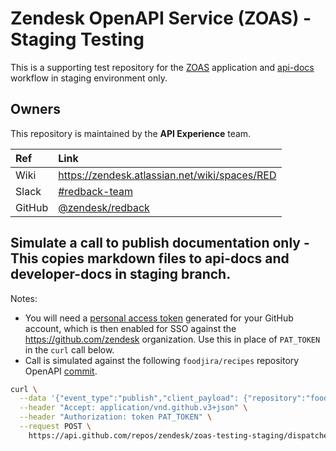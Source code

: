 # Zendesk OpenAPI Service (ZOAS) - Staging Testing
This is a supporting test repository for the [ZOAS](https://github.com/zendesk/zoas) application and [api-docs](https://github.com/zendesk/api-docs) workflow in staging environment only.

## Owners

This repository is maintained by the **API Experience** team.

| Ref    | Link                                                              |
|:-------|:------------------------------------------------------------------|
| Wiki   | https://zendesk.atlassian.net/wiki/spaces/RED                     |
| Slack  | [#redback-team](https://zendesk.slack.com/messages/CL45RMA92)     |
| GitHub | [@zendesk/redback](https://github.com/orgs/zendesk/teams/redback) |

## Simulate a call to publish documentation only - This copies markdown files to api-docs and developer-docs in staging branch.

Notes:

- You will need a [personal access token](https://github.com/settings/tokens) generated for your GitHub account, which is then enabled for SSO against the https://github.com/zendesk organization. Use this in place of `PAT_TOKEN` in the `curl` call below.
- Call is simulated against the following `foodjira/recipes` repository OpenAPI [commit](https://github.com/foodjira/recipes/commit/f4b0368aab44634d7c6ebb0740ae7c37af1382aa).

```sh
curl \
  --data '{"event_type":"publish","client_payload": {"repository":"foodjira/recipes","commitSha1":"f4b0368aab44634d7c6ebb0740ae7c37af1382aa","publishBranch":"staging"}}' \
  --header "Accept: application/vnd.github.v3+json" \
  --header "Authorization: token PAT_TOKEN" \
  --request POST \
    https://api.github.com/repos/zendesk/zoas-testing-staging/dispatches
```
